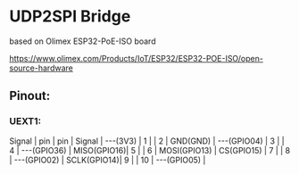 # UDP2SPI Bridge

based on Olimex ESP32-PoE-ISO board

https://www.olimex.com/Products/IoT/ESP32/ESP32-POE-ISO/open-source-hardware

## Pinout:

### UEXT1:
Signal | pin | pin | Signal |
---(3V3)    | 1 | | 2  | GND(GND)  |
---(GPIO04) | 3 | | 4  | ---(GPIO36)  |
MISO(GPIO16)| 5 | | 6  | MOSI(GPIO13) |
CS(GPIO15)  | 7 | | 8  | ---(GPIO02)  |
SCLK(GPIO14)| 9 | | 10 | ---(GPIO05)  |
